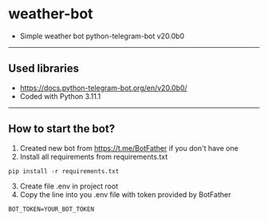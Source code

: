 # weather-bot

* Simple weather bot python-telegram-bot v20.0b0
---

## Used libraries

* https://docs.python-telegram-bot.org/en/v20.0b0/
* Coded with Python 3.11.1

---

## How to start the bot?

1. Created new bot from https://t.me/BotFather if you don't have one
2. Install all requirements from requirements.txt

``` shell
pip install -r requirements.txt  
```

3. Create file .env in project root
4. Copy the line into you .env file with token provided by BotFather
``` shell
BOT_TOKEN=YOUR_BOT_TOKEN  
```
